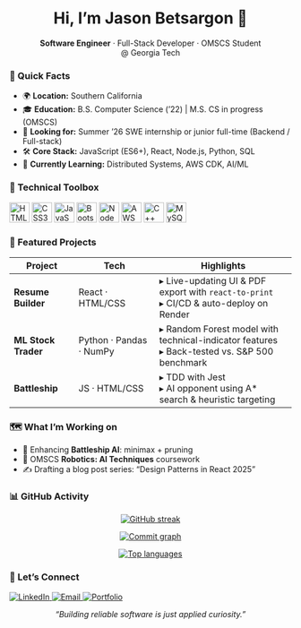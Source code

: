 <!-- ============================================================
 🚀  PROFESSIONAL GITHUB PROFILE README
      Modern, concise, and visually engaging
=============================================================== -->

<!-- ---------- HEADER / HERO ---------- -->
<h1 align="center">
  Hi, I’m Jason Betsargon&nbsp;👋
</h1>

<p align="center">
  <strong>Software Engineer</strong> · Full-Stack Developer · OMSCS Student @&nbsp;Georgia&nbsp;Tech
</p>

<!-- ---------- ABOUT ME / QUICK FACTS ---------- -->
### 📌 Quick Facts
- 🌍 **Location:** Southern California  
- 🎓 **Education:** B.S. Computer Science (’22) | M.S. CS in progress (OMSCS)  
- 💼 **Looking for:** Summer ’26 SWE internship or junior full-time (Backend / Full-stack)  
- 🛠 **Core Stack:** JavaScript (ES6+), React, Node.js, Python, SQL  
- 🌱 **Currently Learning:** Distributed Systems, AWS CDK, AI/ML  

<!-- ---------- SKILLS ---------- -->
### 🧰 Technical Toolbox  
<p align="left">
  <a href="https://developer.mozilla.org/en-US/docs/Web/HTML" target="_blank"><img src="https://raw.githubusercontent.com/danielcranney/readme-generator/main/public/icons/skills/html5-colored.svg" width="36" height="36" alt="HTML5" /></a>
  <a href="https://developer.mozilla.org/en-US/docs/Web/CSS" target="_blank"><img src="https://raw.githubusercontent.com/danielcranney/readme-generator/main/public/icons/skills/css3-colored.svg" width="36" height="36" alt="CSS3" /></a>
  <a href="https://developer.mozilla.org/en-US/docs/Web/JavaScript" target="_blank"><img src="https://raw.githubusercontent.com/danielcranney/readme-generator/main/public/icons/skills/javascript-colored.svg" width="36" height="36" alt="JavaScript" /></a>
  <a href="https://getbootstrap.com/" target="_blank"><img src="https://raw.githubusercontent.com/danielcranney/readme-generator/main/public/icons/skills/bootstrap-colored.svg" width="36" height="36" alt="Bootstrap" /></a>
  <a href="https://nodejs.org/" target="_blank"><img src="https://raw.githubusercontent.com/danielcranney/readme-generator/main/public/icons/skills/nodejs-colored.svg" width="36" height="36" alt="NodeJS" /></a>
  <a href="https://aws.amazon.com/" target="_blank"><img src="https://raw.githubusercontent.com/danielcranney/readme-generator/main/public/icons/skills/aws-colored.svg" width="36" height="36" alt="AWS" /></a>
  <a href="https://docs.microsoft.com/en-us/cpp/" target="_blank"><img src="https://raw.githubusercontent.com/danielcranney/readme-generator/main/public/icons/skills/cplusplus-colored.svg" width="36" height="36" alt="C++" /></a>
  <a href="https://www.mysql.com/" target="_blank"><img src="https://raw.githubusercontent.com/danielcranney/readme-generator/main/public/icons/skills/mysql-colored.svg" width="36" height="36" alt="MySQL" /></a>
</p>

<!-- ---------- FEATURED PROJECTS ---------- -->
### 🚀 Featured Projects
| Project | Tech | Highlights |
|---------|------|------------|
| **Resume Builder** | React · HTML/CSS | ▸ Live-updating UI & PDF export with `react-to-print`<br>▸ CI/CD & auto-deploy on Render |
| **ML Stock Trader** | Python · Pandas · NumPy | ▸ Random Forest model with technical-indicator features<br>▸ Back-tested vs. S&P 500 benchmark |
| **Battleship** | JS · HTML/CSS | ▸ TDD with Jest<br>▸ AI opponent using A* search & heuristic targeting |

<!-- ---------- CURRENT FOCUS ---------- -->
### 🗺️ What I’m Working on
- 🔧 Enhancing **Battleship AI**: minimax + pruning  
- 🤖 OMSCS **Robotics: AI Techniques** coursework  
- ✍️ Drafting a blog post series: “Design Patterns in React 2025”

<!-- ---------- GITHUB STATS ---------- -->
### 📊 GitHub Activity
<p align="center">
  <a href="https://github.com/JasonBet">
    <img src="https://github-readme-streak-stats.herokuapp.com/?user=JasonBet&stroke=ffffff&background=1c1917&ring=0891b2&fire=0891b2&currStreakNum=ffffff&currStreakLabel=0891b2&sideNums=ffffff&sideLabels=ffffff&dates=ffffff&hide_border=true" alt="GitHub streak" />
  </a>
</p>
<p align="center">
  <a href="https://github.com/JasonBet">
    <img src="https://github-readme-activity-graph.cyclic.app/graph?username=JasonBet&bg_color=1c1917&color=ffffff&line=0891b2&point=ffffff&area_color=1c1917&area=true&hide_border=true&custom_title=Commit Activity" alt="Commit graph" />
  </a>
</p>
<p align="center">
  <a href="https://github.com/JasonBet">
    <img src="https://github-readme-stats.vercel.app/api/top-langs/?username=JasonBet&langs_count=8&title_color=0891b2&text_color=ffffff&icon_color=0891b2&bg_color=1c1917&hide_border=true&custom_title=Top Languages" alt="Top languages" />
  </a>
</p>


<!-- ---------- CONNECT ---------- -->
### 🤝 Let’s Connect
<a href="https://www.linkedin.com/in/jason-betsargon/">
  <img src="https://img.shields.io/badge/LinkedIn-0077B5?style=flat&logo=linkedin&logoColor=white" alt="LinkedIn" />
</a>
<a href="mailto:jasonbetsargon@gmail.com">
  <img src="https://img.shields.io/badge/Email-D14836?style=flat&logo=gmail&logoColor=white" alt="Email" />
</a>
<a href="https://jasonbet.github.io/homepage/">
  <img src="https://img.shields.io/badge/Portfolio-000000?style=flat&logo=google-chrome&logoColor=white" alt="Portfolio" />
</a>

<!-- ---------- FOOTER QUOTE (optional) ---------- -->
<p align="center">
  <em>“Building reliable software is just applied curiosity.”</em>
</p>

